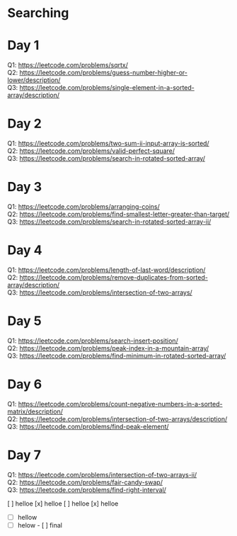 # Searching 

# Day 1
Q1:     https://leetcode.com/problems/sqrtx/      
Q2:     https://leetcode.com/problems/guess-number-higher-or-lower/description/    
Q3:     https://leetcode.com/problems/single-element-in-a-sorted-array/description/

# Day 2
Q1:     https://leetcode.com/problems/two-sum-ii-input-array-is-sorted/                                                                                                             
Q2:     https://leetcode.com/problems/valid-perfect-square/                                                                                                                         
Q3:     https://leetcode.com/problems/search-in-rotated-sorted-array/

# Day 3
Q1:     https://leetcode.com/problems/arranging-coins/                                                                                                                             
Q2:     https://leetcode.com/problems/find-smallest-letter-greater-than-target/                                                                                                     
Q3:     https://leetcode.com/problems/search-in-rotated-sorted-array-ii/   

# Day 4
Q1:    https://leetcode.com/problems/length-of-last-word/description/                                                                                                               
Q2:    https://leetcode.com/problems/remove-duplicates-from-sorted-array/description/          
Q3:    https://leetcode.com/problems/intersection-of-two-arrays/

# Day 5
Q1:    https://leetcode.com/problems/search-insert-position/   
Q2:    https://leetcode.com/problems/peak-index-in-a-mountain-array/  
Q3:    https://leetcode.com/problems/find-minimum-in-rotated-sorted-array/

# Day 6                                                                                                                                                                           
Q1:   https://leetcode.com/problems/count-negative-numbers-in-a-sorted-matrix/description/                                                                                       
Q2:   https://leetcode.com/problems/intersection-of-two-arrays/description/                                                                                                       
Q3:   https://leetcode.com/problems/find-peak-element/

# Day 7                                                                                                                                                                           
Q1:   https://leetcode.com/problems/intersection-of-two-arrays-ii/                                                                                                               
Q2:   https://leetcode.com/problems/fair-candy-swap/                                                                                                                             
Q3:   https://leetcode.com/problems/find-right-interval/

[ ] helloe
[x] helloe
 [ ] helloe
 [x] helloe
- [ ] hellow
- [ ] helow
        - [ ] final 

